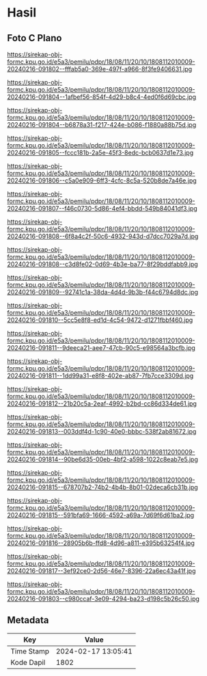 # Hasil

## Foto C Plano

https://sirekap-obj-formc.kpu.go.id/e5a3/pemilu/pdpr/18/08/11/20/10/1808112010009-20240216-091802--fffab5a0-369e-497f-a966-8f3fe9406631.jpg

https://sirekap-obj-formc.kpu.go.id/e5a3/pemilu/pdpr/18/08/11/20/10/1808112010009-20240216-091804--1afbef56-854f-4d29-b8c4-4ed0f6d69cbc.jpg

https://sirekap-obj-formc.kpu.go.id/e5a3/pemilu/pdpr/18/08/11/20/10/1808112010009-20240216-091804--b6878a31-f217-424e-b086-f1880a88b75d.jpg

https://sirekap-obj-formc.kpu.go.id/e5a3/pemilu/pdpr/18/08/11/20/10/1808112010009-20240216-091805--fccc181b-2a5e-45f3-8edc-bcb0637d1e73.jpg

https://sirekap-obj-formc.kpu.go.id/e5a3/pemilu/pdpr/18/08/11/20/10/1808112010009-20240216-091806--c5a0e909-6ff3-4cfc-8c5a-520b8de7a46e.jpg

https://sirekap-obj-formc.kpu.go.id/e5a3/pemilu/pdpr/18/08/11/20/10/1808112010009-20240216-091807--f46c0730-5d86-4ef4-bbdd-549b84041df3.jpg

https://sirekap-obj-formc.kpu.go.id/e5a3/pemilu/pdpr/18/08/11/20/10/1808112010009-20240216-091808--6f8a4c2f-50c6-4932-943d-d7dcc7029a7d.jpg

https://sirekap-obj-formc.kpu.go.id/e5a3/pemilu/pdpr/18/08/11/20/10/1808112010009-20240216-091808--c3d8fe02-0d69-4b3e-ba77-8f29bddfabb9.jpg

https://sirekap-obj-formc.kpu.go.id/e5a3/pemilu/pdpr/18/08/11/20/10/1808112010009-20240216-091809--92741c1a-38da-4d4d-9b3b-f44c6794d8dc.jpg

https://sirekap-obj-formc.kpu.go.id/e5a3/pemilu/pdpr/18/08/11/20/10/1808112010009-20240216-091810--5cc5e8f8-ed1d-4c54-9472-d1271fbbf460.jpg

https://sirekap-obj-formc.kpu.go.id/e5a3/pemilu/pdpr/18/08/11/20/10/1808112010009-20240216-091811--9deeca21-aee7-47cb-90c5-e98564a3bcfb.jpg

https://sirekap-obj-formc.kpu.go.id/e5a3/pemilu/pdpr/18/08/11/20/10/1808112010009-20240216-091811--1dd99a31-e8f8-402e-ab87-7fb7cce3309d.jpg

https://sirekap-obj-formc.kpu.go.id/e5a3/pemilu/pdpr/18/08/11/20/10/1808112010009-20240216-091812--21b20c5a-2eaf-4992-b2bd-cc86d334de61.jpg

https://sirekap-obj-formc.kpu.go.id/e5a3/pemilu/pdpr/18/08/11/20/10/1808112010009-20240216-091813--003ddf4d-1c90-40e0-bbbc-538f2ab81672.jpg

https://sirekap-obj-formc.kpu.go.id/e5a3/pemilu/pdpr/18/08/11/20/10/1808112010009-20240216-091814--90be6d35-00eb-4bf2-a598-1022c8eab7e5.jpg

https://sirekap-obj-formc.kpu.go.id/e5a3/pemilu/pdpr/18/08/11/20/10/1808112010009-20240216-091815--678707b2-74b2-4b4b-8b01-02deca6cb31b.jpg

https://sirekap-obj-formc.kpu.go.id/e5a3/pemilu/pdpr/18/08/11/20/10/1808112010009-20240216-091815--591bfa69-1666-4592-a69a-7d69f6d61ba2.jpg

https://sirekap-obj-formc.kpu.go.id/e5a3/pemilu/pdpr/18/08/11/20/10/1808112010009-20240216-091816--28905b6b-ffd8-4d96-a811-e395b63254f4.jpg

https://sirekap-obj-formc.kpu.go.id/e5a3/pemilu/pdpr/18/08/11/20/10/1808112010009-20240216-091817--3ef92ce0-2d56-46e7-8396-22a6ec43a41f.jpg

https://sirekap-obj-formc.kpu.go.id/e5a3/pemilu/pdpr/18/08/11/20/10/1808112010009-20240216-091803--c980ccaf-3e09-4294-ba23-d198c5b26c50.jpg


## Metadata

| Key        | Value               |
| ---------- | ------------------- |
| Time Stamp | 2024-02-17 13:05:41 |
| Kode Dapil | 1802                |



